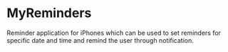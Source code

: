 # MyReminders
Reminder application for iPhones which can be used to set reminders for specific date and time and remind the user through notification.

